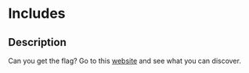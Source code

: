 # Includes

## Description
Can you get the flag?
Go to this [website](http://saturn.picoctf.net:52514/) and see what you can discover.
